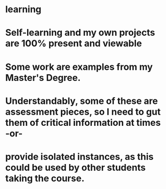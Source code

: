 # learning
# Self-learning and my own projects are 100% present and viewable
# Some work are examples from my Master's Degree. 
# Understandably, some of these are assessment pieces, so I need to gut them of critical information at times -or- 
# provide isolated instances, as this could be used by other students taking the course. 
